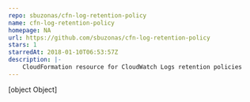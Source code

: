 ```yaml
---
repo: sbuzonas/cfn-log-retention-policy
name: cfn-log-retention-policy
homepage: NA
url: https://github.com/sbuzonas/cfn-log-retention-policy
stars: 1
starredAt: 2018-01-10T06:53:57Z
description: |-
    CloudFormation resource for CloudWatch Logs retention policies
---
```


[object Object]
